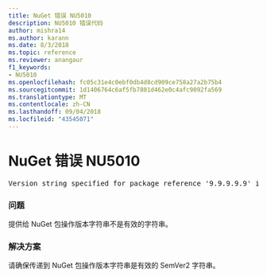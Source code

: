 ```yaml
---
title: NuGet 错误 NU5010
description: NU5010 错误代码
author: mishra14
ms.author: karann
ms.date: 8/3/2018
ms.topic: reference
ms.reviewer: anangaur
f1_keywords:
- NU5010
ms.openlocfilehash: fc05c31e4c0ebf0db4d8cd909ce758a27a2b75b4
ms.sourcegitcommit: 1d1406764c6af5fb7801d462e0c4afc9092fa569
ms.translationtype: MT
ms.contentlocale: zh-CN
ms.lasthandoff: 09/04/2018
ms.locfileid: "43545071"
---
```

# <a name="nuget-error-nu5010"></a>NuGet 错误 NU5010
<pre>Version string specified for package reference '9.9.9.9.9' is invalid.</pre>

### <a name="issue"></a>问题

提供给 NuGet 包操作版本字符串不是有效的字符串。


### <a name="solution"></a>解决方案

请确保传递到 NuGet 包操作版本字符串是有效的 SemVer2 字符串。

